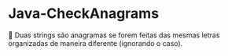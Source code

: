 # Java-CheckAnagrams
:paw_prints: Duas strings são anagramas se forem feitas das mesmas letras organizadas de maneira diferente (ignorando o caso).
